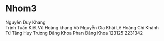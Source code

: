 # Nhom3
Nguyễn Duy Khang	
Trịnh Tuấn Kiệt
Vũ Hoàng khang
Võ Nguyễn Gia Khải 
Lê Hoàng Chí Khánh
Từ Tăng Huy
Trương Đăng Khoa
Phan Đăng Khoa
123125`2231342